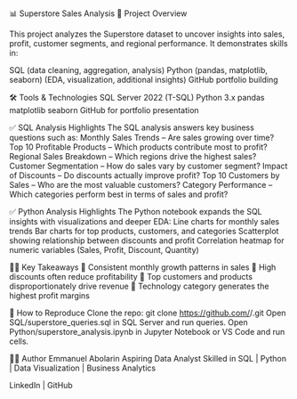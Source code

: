 📊 Superstore Sales Analysis
🔎 Project Overview

This project analyzes the Superstore dataset to uncover insights into sales, profit, customer segments, and regional performance.
It demonstrates skills in:

SQL (data cleaning, aggregation, analysis)
Python (pandas, matplotlib, seaborn) (EDA, visualization, additional insights)
GitHub portfolio building

🛠️ Tools & Technologies
SQL Server 2022 (T-SQL)
Python 3.x
pandas
matplotlib
seaborn
GitHub for portfolio presentation

✅ SQL Analysis Highlights
The SQL analysis answers key business questions such as:
Monthly Sales Trends – Are sales growing over time?
Top 10 Profitable Products – Which products contribute most to profit?
Regional Sales Breakdown – Which regions drive the highest sales?
Customer Segmentation – How do sales vary by customer segment?
Impact of Discounts – Do discounts actually improve profit?
Top 10 Customers by Sales – Who are the most valuable customers?
Category Performance – Which categories perform best in terms of sales and profit?

✅ Python Analysis Highlights
The Python notebook expands the SQL insights with visualizations and deeper EDA:
Line charts for monthly sales trends
Bar charts for top products, customers, and categories
Scatterplot showing relationship between discounts and profit
Correlation heatmap for numeric variables (Sales, Profit, Discount, Quantity)

🧑‍💼 Key Takeaways
📌 Consistent monthly growth patterns in sales
📌 High discounts often reduce profitability
📌 Top customers and products disproportionately drive revenue
📌 Technology category generates the highest profit margins

🚀 How to Reproduce
Clone the repo:
git clone https://github.com/<your-username>/<your-repo>.git
Open SQL/superstore_queries.sql in SQL Server and run queries.
Open Python/superstore_analysis.ipynb in Jupyter Notebook or VS Code and run cells.

👨‍💻 Author
Emmanuel Abolarin
Aspiring Data Analyst
Skilled in SQL | Python | Data Visualization | Business Analytics

LinkedIn
 | GitHub
